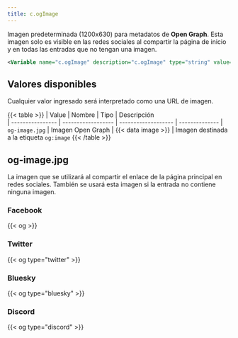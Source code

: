 ```yaml
---
title: c.ogImage
---
```


Imagen predeterminada (1200x630) para metadatos de **Open Graph**. Esta imagen solo es visible en las redes sociales al compartir la página de inicio y en todas las entradas que no tengan una imagen.

```xml
<Variable name="c.ogImage" description="c.ogImage" type="string" value=""/>
```

## Valores disponibles

Cualquier valor ingresado será interpretado como una URL de imagen.

{{< table >}}
| Value            | Nombre             | Tipo                | Descripción   
| ---------------- | ------------------ | ------------------- | --------------
| `og-image.jpg`   | Imagen Open Graph  | {{< data image >}}  | Imagen destinada a la etiqueta `og:image`
{{< /table >}}


## og-image.jpg

La imagen que se utilizará al compartir el enlace de la página principal en redes sociales. También se usará esta imagen si la entrada no contiene ninguna imagen.

### Facebook

{{< og >}}

### Twitter

{{< og type="twitter" >}}

### Bluesky

{{< og type="bluesky" >}}

### Discord

{{< og type="discord" >}}
